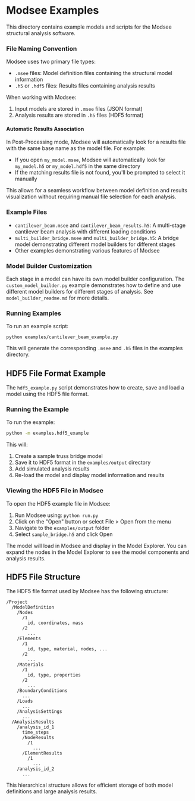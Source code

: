 # Modsee Examples

This directory contains example models and scripts for the Modsee structural analysis software.

### File Naming Convention

Modsee uses two primary file types:
- `.msee` files: Model definition files containing the structural model information
- `.h5` or `.hdf5` files: Results files containing analysis results

When working with Modsee:
1. Input models are stored in `.msee` files (JSON format)
2. Analysis results are stored in `.h5` files (HDF5 format)

#### Automatic Results Association

In Post-Processing mode, Modsee will automatically look for a results file with the same base name as the model file. For example:
- If you open `my_model.msee`, Modsee will automatically look for `my_model.h5` or `my_model.hdf5` in the same directory
- If the matching results file is not found, you'll be prompted to select it manually

This allows for a seamless workflow between model definition and results visualization without requiring manual file selection for each analysis.

### Example Files

- `cantilever_beam.msee` and `cantilever_beam_results.h5`: A multi-stage cantilever beam analysis with different loading conditions
- `multi_builder_bridge.msee` and `multi_builder_bridge.h5`: A bridge model demonstrating different model builders for different stages
- Other examples demonstrating various features of Modsee

### Model Builder Customization

Each stage in a model can have its own model builder configuration. The `custom_model_builder.py` example demonstrates how to define and use different model builders for different stages of analysis. See `model_builder_readme.md` for more details.

### Running Examples

To run an example script:

```
python examples/cantilever_beam_example.py
```

This will generate the corresponding `.msee` and `.h5` files in the examples directory.

## HDF5 File Format Example

The `hdf5_example.py` script demonstrates how to create, save and load a model using the HDF5 file format. 

### Running the Example

To run the example:

```bash
python -m examples.hdf5_example
```

This will:
1. Create a sample truss bridge model
2. Save it to HDF5 format in the `examples/output` directory
3. Add simulated analysis results
4. Re-load the model and display model information and results

### Viewing the HDF5 File in Modsee

To open the HDF5 example file in Modsee:

1. Run Modsee using: `python run.py`
2. Click on the "Open" button or select File > Open from the menu
3. Navigate to the `examples/output` folder
4. Select `sample_bridge.h5` and click Open

The model will load in Modsee and display in the Model Explorer. You can expand the nodes in the Model Explorer to see the model components and analysis results.

## HDF5 File Structure

The HDF5 file format used by Modsee has the following structure:

```
/Project
  /ModelDefinition
    /Nodes
      /1
        id, coordinates, mass
      /2
        ...
    /Elements
      /1
        id, type, material, nodes, ...
      /2
        ...
    /Materials
      /1
        id, type, properties
      /2
        ...
    /BoundaryConditions
      ...
    /Loads
      ...
    /AnalysisSettings
      ...
  /AnalysisResults
    /analysis_id_1
      time_steps
      /NodeResults
        /1
          ...
      /ElementResults
        /1
          ...
    /analysis_id_2
      ...
```

This hierarchical structure allows for efficient storage of both model definitions and large analysis results. 